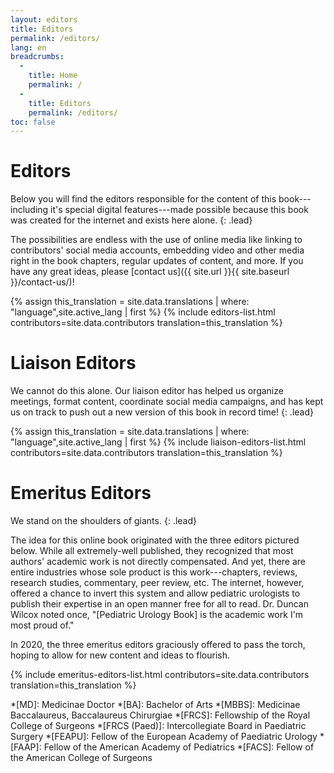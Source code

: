 ```yaml
---
layout: editors
title: Editors
permalink: /editors/
lang: en
breadcrumbs:
  - 
    title: Home
    permalink: /
  - 
    title: Editors
    permalink: /editors/
toc: false
---
```


# Editors

Below you will find the editors responsible for the content of this book---including it's special digital features---made possible because this book was created for the internet and exists here alone.
{: .lead}

The possibilities are endless with the use of online media like linking to contributors' social media accounts, embedding video and other media right in the book chapters, regular updates of content, and more. If you have any great ideas, please [contact us]({{ site.url }}{{ site.baseurl }}/contact-us/)!

{% assign this_translation = site.data.translations | where: "language",site.active_lang | first %}
{% include editors-list.html contributors=site.data.contributors translation=this_translation %}

# Liaison Editors

We cannot do this alone. Our liaison editor has helped us organize meetings, format content, coordinate social media campaigns, and has kept us on track to push out a new version of this book in record time!
{: .lead}

{% assign this_translation = site.data.translations | where: "language",site.active_lang | first %}
{% include liaison-editors-list.html contributors=site.data.contributors translation=this_translation %}

# Emeritus Editors

We stand on the shoulders of giants.
{: .lead}

The idea for this online book originated with the three editors pictured below. While all extremely-well published, they recognized that most authors' academic work is not directly compensated. And yet, there are entire industries whose sole product is this work---chapters, reviews, research studies, commentary, peer review, etc. The internet, however, offered a chance to invert this system and allow pediatric urologists to publish their expertise in an open manner free for all to read. Dr. Duncan Wilcox noted once, "[Pediatric Urology Book] is the academic work I'm most proud of."

In 2020, the three emeritus editors graciously offered to pass the torch, hoping to allow for new content and ideas to flourish.

{% include emeritus-editors-list.html contributors=site.data.contributors translation=this_translation %}

*[MD]: Medicinae Doctor
*[BA]: Bachelor of Arts
*[MBBS]: Medicinae Baccalaureus, Baccalaureus Chirurgiae
*[FRCS]: Fellowship of the Royal College of Surgeons
*[FRCS (Paed)]: Intercollegiate Board in Paediatric Surgery
*[FEAPU]: Fellow of the European Academy of Paediatric Urology
*[FAAP]: Fellow of the American Academy of Pediatrics
*[FACS]: Fellow of the American College of Surgeons